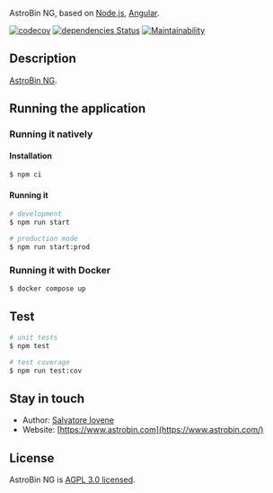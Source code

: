 AstroBin NG, based on [Node.js](https://nodejs.org), [Angular](https://angular.io).

[![codecov](https://codecov.io/gh/astrobin/astrobin-ng/branch/master/graph/badge.svg)](https://codecov.io/gh/astrobin/astrobin-ng)
[![dependencies Status](https://david-dm.org/astrobin/astrobin-ng/status.svg)](https://david-dm.org/astrobin/astrobin-ng)
[![Maintainability](https://api.codeclimate.com/v1/badges/247f94974d0ff8baeac4/maintainability)](https://codeclimate.com/github/astrobin/astrobin-api/maintainability)

## Description

[AstroBin NG](https://github.com/astrobin/astrobin-ng).

## Running the application

### Running it natively
#### Installation

```bash
$ npm ci
```

#### Running it

```bash
# development
$ npm run start

# production mode
$ npm run start:prod
```

### Running it with Docker
```bash
$ docker compose up
```

## Test

```bash
# unit tests
$ npm test

# test coverage
$ npm run test:cov
```

## Stay in touch

- Author: [Salvatore Iovene](https://github.com/siovene)
- Website: [https://www.astrobin.com](https://www.astrobin.com/)

## License

AstroBin NG is [AGPL 3.0 licensed](https://www.gnu.org/licenses/agpl-3.0.en.html).
